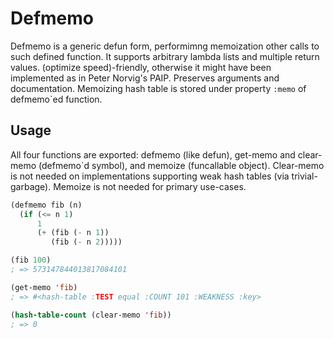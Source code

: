 Defmemo
=======

Defmemo is a generic defun form, performimng memoization other calls
to such defined function.  It supports arbitrary lambda lists and
multiple return values.  (optimize speed)-friendly, otherwise it might
have been implemented as in Peter Norvig's PAIP.  Preserves arguments
and documentation.  Memoizing hash table is stored under property
`:memo` of defmemo`ed function.

## Usage

All four functions are exported: defmemo (like defun), get-memo and
clear-memo (defmemo`d symbol), and memoize (funcallable object).
Clear-memo is not needed on implementations supporting weak hash
tables (via trivial-garbage).  Memoize is not needed for primary
use-cases.

```lisp
(defmemo fib (n)
  (if (<= n 1)
      1
      (+ (fib (- n 1))
         (fib (- n 2)))))

(fib 100)
; => 573147844013817084101

(get-memo 'fib)
; => #<hash-table :TEST equal :COUNT 101 :WEAKNESS :key>

(hash-table-count (clear-memo 'fib))
; => 0
```
